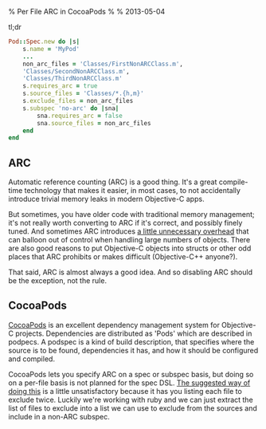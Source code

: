 % Per File ARC in CocoaPods
%
% 2013-05-04

tl;dr

```ruby
Pod::Spec.new do |s|
    s.name = 'MyPod'
    ...
    non_arc_files = 'Classes/FirstNonARCClass.m',
    'Classes/SecondNonARCClass.m',
    'Classes/ThirdNonARCClass.m'
    s.requires_arc = true
    s.source_files = 'Classes/*.{h,m}'
    s.exclude_files = non_arc_files
    s.subspec 'no-arc' do |sna|
        sna.requires_arc = false
        sna.source_files = non_arc_files
    end
end
```

## ARC

Automatic reference counting (ARC) is a good thing. It's a great compile-time technology that makes it easier, in most cases, to not accidentally introduce trivial memory leaks in modern Objective-C apps.

But sometimes, you have older code with traditional memory management; it's not really worth converting to ARC if it's correct, and possibly finely tuned. And sometimes ARC introduces [a little unnecessary overhead](http://www.learn-cocos2d.com/2013/03/confirmed-arc-slow/) that can balloon out of control when handling large numbers of objects. There are also good reasons to put Objective-C objects into structs or other odd places that ARC prohibits or makes difficult (Objective-C++ anyone?).

That said, ARC is almost always a good idea. And so disabling ARC should be the exception, not the rule.

## CocoaPods

[CocoaPods](http://cocoapods.org/) is an excellent dependency management system for Objective-C projects. Dependencies are distributed as 'Pods' which are described in podpecs. A podspec is a kind of build description, that specifies where the source is to be found, dependencies it has, and how it should be configured and compiled.

CocoaPods lets you specify ARC on a spec or subspec basis, but doing so on a per-file basis is not planned for the spec DSL. [The suggested way of doing this](https://github.com/CocoaPods/CocoaPods/issues/589#issuecomment-9350801) is a little unsatisfactory because it has you listing each file to exclude twice. Luckily we're working with ruby and we can just extract the list of files to exclude into a list we can use to exclude from the sources and include in a non-ARC subspec.
